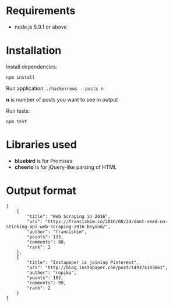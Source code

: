 Requirements
=============

- node.js 5.9.1 or above

Installation
=============

Install dependencies:
```
npm install
```

Run application: `./hackernews --posts n`

__n__ is number of posts you want to see in output

Run tests:
```
npm test
```

Libraries used
=============
- __bluebird__ is for Promises
- __cheerio__ is for jQuery-like parsing of HTML


Output format
=============
```
[
    {
        "title": "Web Scraping in 2016",
        "uri": "https://franciskim.co/2016/08/24/dont-need-no-stinking-api-web-scraping-2016-beyond/",
        "author": "franciskim",
        "points": 133,
        "comments": 80,
        "rank": 1
    },
    {
        "title": "Instapaper is joining Pinterest",
        "uri": "http://blog.instapaper.com/post/149374303661",
        "author": "ropiku",
        "points": 182,
        "comments": 99,
        "rank": 2
    }
]
```